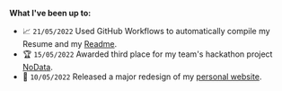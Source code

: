**What I've been up to:**

- :chart_with_upwards_trend: `21/05/2022` Used GitHub Workflows to automatically compile my Resume and my [Readme](https://github.com/ryanshepps/ryanshepps).
- :trophy: `15/05/2022` Awarded third place for my team's hackathon project [NoData](https://github.com/ryanshepps/NoData).
- :tada: `10/05/2022` Released a major redesign of my [personal website](https://ryansheppard.tech).
